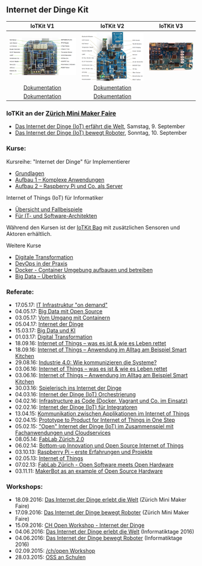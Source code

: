 Internet der Dinge Kit
----------------------

| IoTKit V1   | IoTKit V2  | IoTKit V3  |
|  :-------:  | :-------:  | :-------:  |
|![](IoTKitShield/V1.0/IoTKitV1.png)|![](IoTKitShield/V2.0/IoTKitV2.png)|![](IoTKitShield/V3.0/IoTKitV3.png)|
|[Dokumentation](https://github.com/mc-b/IoTKitV1)|[Dokumentation](https://github.com/mc-b/IoTKitV2)|
|[Dokumentation](https://github.com/mc-b/IoTKitV1)|[Dokumentation](https://github.com/mc-b/IoTKitV3)|

### IoTKit an der [Zürich Mini Maker Faire ](https://www.makerfairezurich.ch/de/)

* [Das Internet der Dinge (IoT) erfährt die Welt](http://www.dynamo.ch/kurs/das-internet-der-dinge-erf%C3%A4hrt-die-welt-0), Samstag, 9. September
* [Das Internet der Dinge (IoT) bewegt Roboter](http://www.dynamo.ch/kurs/das-internet-der-dinge-bewegt-roboter-0), Sonntag, 10. September

### Kurse:

Kursreihe: "Internet der Dinge" für Implementierer
* [Grundlagen](http://kurs.eb-zuerich.ch/is95)
* [Aufbau 1 – Komplexe Anwendungen](http://kurs.eb-zuerich.ch/is96)
* [Aufbau 2 – Raspberry Pi und Co. als Server](http://kurs.eb-zuerich.ch/is98)

Internet of Things (IoT) für Informatiker
* [Übersicht und Fallbeispiele](https://www.digicomp.ch/trends/internet-of-things-iot-trainings/internet-of-things-iot-uebersicht-und-fallbeispiele)
* [Für IT- und Software-Architekten](https://www.digicomp.ch/trends/internet-of-things-iot-trainings/internet-of-things-iot-fuer-it-und-software-architekten)

Während den Kursen ist der [IoTKit Bag](https://developer.mbed.org/users/marcel1691/notebook/internet-of-things-kit-bag-iotkit-beutel/) mit zusätzlichen Sensoren und Aktoren erhältlich.

Weitere Kurse
* [Digitale Transformation](http://eb-zuerich.ch/kursprogramm/angebot-nach-thema/selbstorganisation-gesellschaft/gesellschaft/digitale-transformation.html)
* [DevOps in der Praxis](https://www.eb-zuerich.ch/angebot/devops-in-der-praxis.html) 
* [Docker - Container Umgebung aufbauen und betreiben](https://www.eb-zuerich.ch/angebot/docker.html)
* [Big Data – Überblick](http://eb-zuerich.ch/kursprogramm/angebot-nach-thema/softwareentwicklung-it-infrastruktur/datenbanken/big-data-ueberblick.html)

### Referate: 

* 17.05.17: [IT Infrastruktur "on demand"](https://github.com/mc-b/IoTKit/blob/master/Talks/2017-05-17-IT-Architektur_on_demand.pdf)
* 04.05.17: [Big Data mit Open Source](https://github.com/mc-b/IoTKit/blob/master/Talks/2017-05-04-BigData.pdf)
* 03.05.17: [Vom Umgang mit Containern](https://github.com/mc-b/IoTKit/blob/master/Talks/2017-05-03-VomUmgangmitContainern.pdf)
* 05.04.17: [Internet der Dinge](https://github.com/mc-b/IoTKit/blob/master/Talks/2017-04-05-InternetDerDinge.pdf) 
* 15.03.17: [Big Data und KI](https://github.com/mc-b/IoTKit/blob/master/Talks/2017-03-15-BigDataUndKI.pdf) 
* 01.03.17: [Digital Transformation](https://github.com/mc-b/IoTKit/blob/master/Talks/2017-03-01-DigitaleTransformation.pdf)
* 18.09.16: [Internet of Things – was es ist & wie es Leben rettet](https://github.com/mc-b/IoTKit/blob/master/Talks/2016-09-18-MakerFaire-IoTLebenRetten/MakerFaire_IoTLebenRetten.pdf)
* 18.09.16: [Internet of Things – Anwendung im Alltag am Beispiel Smart Kitchen](https://github.com/mc-b/IoTKit/blob/master/Talks/2016-09-18-MakerFaire-IoTKitchenHelper/MakerFaire_IoTKitchenHelper.pdf)
* 29.08.16: [Industrie 4.0: Wie kommunizieren die Systeme?](https://github.com/mc-b/IoTKit/blob/master/Talks/2016-08-29-NormenStandard/2016-08-29-NormenStandards.pdf)
* 03.06.16: [Internet of Things – was es ist & wie es Leben rettet](https://github.com/mc-b/IoTKit/blob/master/Talks/2016-06-03-IoTLebenRetten/Informatiktage_IoTLebenRetten.pdf)
* 03.06.16: [Internet of Things – Anwendung im Alltag am Beispiel Smart Kitchen](https://github.com/mc-b/IoTKit/blob/master/Talks/2016-06-3-IoTKitchenHelper/Informatiktage_IoTKitchenHelper.pdf)
* 30.03.16: [Spielerisch ins Internet der Dinge](https://github.com/mc-b/IoTKit/blob/master/Talks/2016-03-30-Lernstick/Spielerisch%20ins%20Internet%20der%20Dinge%20-%20USB%20Lernstick-Community-Treffen%20vom%2030.pdf)
* 04.03.16: [Internet der Dinge (IoT) Orchestrierung](https://github.com/mc-b/IoTKit/tree/master/Talks/2016-03-04-IoT_Orchestrierung)
* 04.02.16: [ Infrastructure as Code (Docker, Vagrant und Co. im Einsatz)](http://www.ch-open.ch/fileadmin/user_upload/OBL_ZH_04.02.2016_-_Folien.pdf)
* 02.02.16: [Internet der Dinge (IoT) für Integratoren](http://news.digicomp.ch/de/2016/02/03/opentuesday-slides-internet-der-dinge-iot-fur-integratoren/)
* 13.04.15: [Kommunikation zwischen Applikationen im Internet of Things](https://developer.mbed.org/users/marcel1691/notebook/kommunikation-zwischen-applikationen-im-internet-o/)
* 02.04.15: [Prototype to Product for Internet of Things in One Step](http://www.ch-open.ch/fileadmin/user_upload/events/obl/2015/150402_prototype-to-product-iot.pdf)
* 05.02.15: ["Open" Internet der Dinge (IoT) im Zusammenspiel mit Fachanwendungen und Cloudservices](http://www.ch-open.ch/fileadmin/user_upload/events/obl/2015/20150205_OBL_Internet_der_Dinge.pdf)
* 08.05.14: [FabLab Zürich 2.0](http://www.ch-open.ch/fileadmin/user_upload/events/obl/2014/140508_FabLabVersion2.pdf)
* 06.02.14: [Bottom-up Innovation und Open Source Internet of Things](http://www.ch-open.ch/fileadmin/user_upload/events/obl/2014/140206_OpenSourceIoT.pdf)
* 03.10.13: [Raspberry Pi – erste Erfahrungen und Projekte](http://www.ch-open.ch/fileadmin/user_upload/events/obl/2013/131002_RaspberryPi_Erste_Erfahrungen.pdf)
* 02.05.13: [Internet of Things](http://www.ch-open.ch/fileadmin/user_upload/events/obl/2013/130502_Internet_of_Things.pdf)
* 07.02.13: [FabLab Zürich - Open Software meets Open Hardware](http://www.ch-open.ch/fileadmin/user_upload/events/obl/2013/130207_FabLab_Zuerich_OBL.pdf)
* 03.11.11: [MakerBot as an example of Open Source Hardware](http://www.ch-open.ch/events/obl/obl-2011/)

### Workshops:
- 18.09.2016: [Das Internet der Dinge erlebt die Welt](http://dynamo.ch/kurs/das-internet-der-dinge-erfährt-die-welt) (Zürich Mini Maker Faire)
- 17.09.2016: [Das Internet der Dinge bewegt Roboter](http://dynamo.ch/kurs/das-internet-der-dinge-bewegt-roboter) (Zürich Mini Maker Faire)
- 15.09.2016: [CH Open Workshop - Internet der Dinge](http://www.ch-open.ch/wstage0/workshop-tage/2016/ws-16-internet-der-dinge/)
- 04.06.2016: [Das Internet der Dinge erlebt die Welt](https://informatiktage.ch/veranstaltungen/workshop-iot-sensoren/) (Informatiktage 2016)
- 04.06.2016: [Das Internet der Dinge bewegt Roboter](https://informatiktage.ch/veranstaltungen/iot-roboter/) (Informatiktage 2016)
- 02.09.2015: [/ch/open Workshop](https://developer.mbed.org/teams/ch-open-wstage2015/)
- 28.03.2015: [OSS an Schulen](https://developer.mbed.org/users/marcel1691/notebook/oss-an-schulen/)
